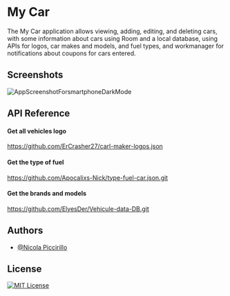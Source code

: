 
# My Car

The My Car application allows viewing, adding, editing, and deleting cars, with some information about cars using Room and a local database, using APIs for logos, car makes and models, and fuel types, and workmanager for notifications about coupons for cars entered.

## Screenshots 
![AppScreenshotForsmartphoneDarkMode](https://github.com/Apocalixs-Nick/NewMyCar/blob/main/app/src/main/res/img/listCarDarkMode.jpg)

## API Reference

#### Get all vehicles logo
https://github.com/ErCrasher27/carl-maker-logos.json

#### Get the type of fuel
https://github.com/Apocalixs-Nick/type-fuel-car.json.git

#### Get the brands and models
https://github.com/ElyesDer/Vehicule-data-DB.git

## Authors

- [@Nicola Piccirillo](https://github.com/Apocalixs-Nick)


## License

[![MIT License](https://img.shields.io/badge/License-MIT-green.svg)](https://choosealicense.com/licenses/mit/)
